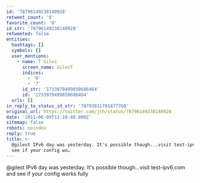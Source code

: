 ```yaml
---
id: '78796149238140928'
retweet_count: '0'
favorite_count: '0'
id_str: '78796149238140928'
retweeted: false
entities:
  hashtags: []
  symbols: []
  user_mentions:
    - name: T Giles
      screen_name: GilesT
      indices:
        - '0'
        - '7'
      id_str: '1733970499850686464'
      id: '1733970499850686464'
  urls: []
in_reply_to_status_id_str: '78793811781877760'
original_url: https://twitter.com/jth/status/78796149238140928
date: '2011-06-09T12:10:40.000Z'
sitemap: false
robots: noindex
reply: true
title: >-
  @gilest IPv6 day was yesterday. It's possible though...visit test-ipv6.com and
  see if your config wo…
---
```


@gilest IPv6 day was yesterday. It's possible though...visit test-ipv6.com and see if your config works fully